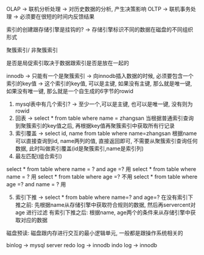 OLAP -> 联机分析处理 -> 对历史数据的分析, 产生决策影响
OLTP -> 联机事务处理 -> 必须要在很短的时间内反馈结果

索引的创建跟存储引擎是挂钩的? -> 存储引擎标识不同的数据在磁盘的不同组织形式

聚簇索引/ 非聚簇索引

是否是局促索引取决于数据跟索引是否是放在一起的

innodb -> 只能有一个是聚簇索引 -> 向innodb插入数据的时候, 必须要包含一个索引的key值 -> 这个索引的key值, 可以是主键, 如果没有主键, 那么就是唯一键, 如果没有唯一键, 那么就是一个自生成的6字节的rowid

1. mysql表中有几个索引? -> 至少一个,可以是主键, 也可以是唯一键, 没有则为rowid
2. 回表 -> select \* from table where name = zhangsan 当根据普通索引查询到聚簇索引的key值之后, 再根据key值再聚簇索引中获取所有行记录
3. 索引覆盖 -> select id, name from table where name=zhangsan 根据name可以直接查询到id, name两列的值, 直接返回即可, 不需要从聚簇索引查询任何数据, 此时叫做索引覆盖(id是聚簇索引,name是索引列)
4. 最左匹配(组合索引)

select \* from table where name = ? and age =? 用
select \* from table where name = ?  用
select \* from table where age =? 不用
select \* from table where age =? and name = ? 用

5. 索引下推 -> select \* from bable where name=? and age=?
在没有索引下推之前: 先根据name从存储引擎中获取符合规则的数据, 然后再servercent对age 进行过滤
有索引下推之后: 根据name, age两个的条件来从存储引擎中获取对应的数据

磁盘预读: 磁盘跟内存进行交互的最小逻辑单元, 一般都是跟操作系统相关的

binlog -> mysql server
redo log -> innodb
indo log -> innodb